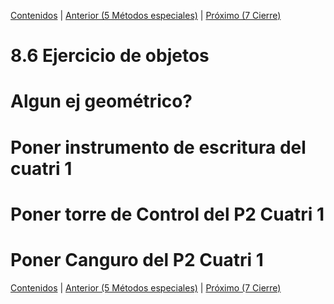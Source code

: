 [Contenidos](../Contenidos.md) \| [Anterior (5 Métodos especiales)](05_Métodos_Especiales.md) \| [Próximo (7 Cierre)](07_Cierre.md)

# 8.6 Ejercicio de objetos

# Algun ej geométrico?

# Poner instrumento de escritura del cuatri 1

# Poner torre de Control del P2 Cuatri 1

# Poner Canguro del P2 Cuatri 1




[Contenidos](../Contenidos.md) \| [Anterior (5 Métodos especiales)](05_Métodos_Especiales.md) \| [Próximo (7 Cierre)](07_Cierre.md)


